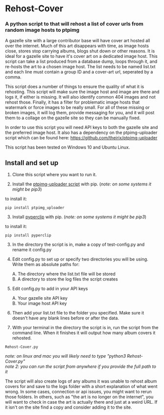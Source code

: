 # Rehost-Cover
### A python script to that will rehost a list of cover urls from random image hosts to ptpimg 

A gazelle site with a large contributor base will have cover art hosted all over the internet.  Much of this art disappears with time, as image hosts close, stores stop carrying albums, blogs shut down or other reasons.  It is ideal for a gazelle site to have it's cover art on a dedicated image host.  This script can take a list produced from a database dump, loops through it, and re-hosts the art to a chosen image host. The list needs to be named list.txt and each line must contain a group ID and a cover-art url, seperated by a comma.

This script does a number of things to ensure the quality of what it is rehosting. This script will make sure the image host and image are there and logs it, if either is missing. It will also identify common 404 images and not rehost those.  Finally, it has a filter for problematic image hosts that watermark or force images to be really small. For all of these missing or broken images, it will log them, provide messaging for you, and it will post them to a collage on the gazelle site so they can be manually fixed.

In order to use this script you will need API keys to both the gazelle site and the preferred image host. It also has a dependency on the 
ptpimg-uploader script which can be found here: https://github.com/theirix/ptpimg-uploader

This script has been tested on Windows 10 and Ubuntu Linux.

## Install and set up
1) Clone this script where you want to run it.

2) Install the [ptpimg-uploader script](https://github.com/theirix/ptpimg-uploader) with pip. (_note: on some systems it might be pip3_) 

to install it:

```
pip install ptpimg_uploader
```

3) Install [pyperclip](https://pypi.org/project/pyperclip/) with pip. (_note: on some systems it might be pip3_) 

to install it:

```
pip install pyperclip
```

3) In the directory the script is in, make a copy of test-config.py and rename it config.py

4) Edit config.py to set up or specify two directories you will be using. Write them as absolute paths for:

    A. The directory where the list.txt file will be stored  
    B. A directory to store the log files the script creates  

5) Edit config.py to add in your API keys

    A. Your gazelle site API key  
    B. Your image host API key  

6) Then add your list.txt file to the folder you specified. Make sure it doesn't have any blank lines before or after the data.

7) With your terminal in the directory the script is in, run the script from the command line.  When it finishes it will output how many album covers it rehosted.

```
Rehost-Cover.py
```

_note: on linux and mac you will likely need to type "python3 Rehost-Cover.py"_  
_note 2: you can run the script from anywhere if you provide the full path to it_

The script will also create logs of any albums it was unable to rehost album covers for and save to the logs folder with a short explanation of what went wrong. In some cases, connection or api issues, you might want to rerun those folders. In others, such as "the art is no longer on the internet", you will want to check in case the art is actually there and just at a weird URL. If it isn't on the site find a copy and consider adding it to the site. 
